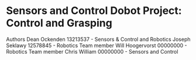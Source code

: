 # Sensors and Control Dobot Project: Control and Grasping
Authors 
Dean Ockenden    13213537 - Sensors & Control and Robotics
Joseph Seklawy   12578845 - Robotics Team member
Will Hoogervorst 00000000 - Robotics Team member
Chris William    00000000 - Sensors and Control


         
